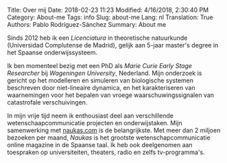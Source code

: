 Title: Over mij
Date: 2018-02-23 11:23
Modified: 4/16/2018, 2:30:40 PM
Category: About-me
Tags: info
Slug: about-me
Lang: nl
Translation: True
Authors: Pablo Rodríguez-Sánchez
Summary: About me

Sinds 2012 heb ik een _Licenciatura_ in theoretische natuurkunde  (Universidad Complutense de Madrid), gelijk aan 5-jaar master's degree in het Spaanse onderwijssysteem.


Ik ben momenteel bezig met een PhD als _Marie Curie Early Stage Researcher_ bij _Wageningen University_, Nederland. Mijn onderzoek is gericht op het modelleren en simuleren van biologische systemen beschreven door niet-lineaire dynamica, en het karakteriseren van waarnemingen voor het bepalen van vroege waarschuwingssignalen van catastrofale verschuivingen.

In mijn vrije tijd neem ik enthousiast deel aan verschillende wetenschaapcommunicatie projecten en onderwijstaken. Mijn samenwerking met [naukas.com](http://fuga.naukas.com) is de belangrijkste. Met meer dan 2 miljoen bezoeken per maand, _Naukas_ is het grootste wetenschapcommunicatie online magazine in de Spaanse taal. Ik heb ook deelgenomen aan toespraken op universiteiten, theaters, radio en zelfs tv-programma's.
